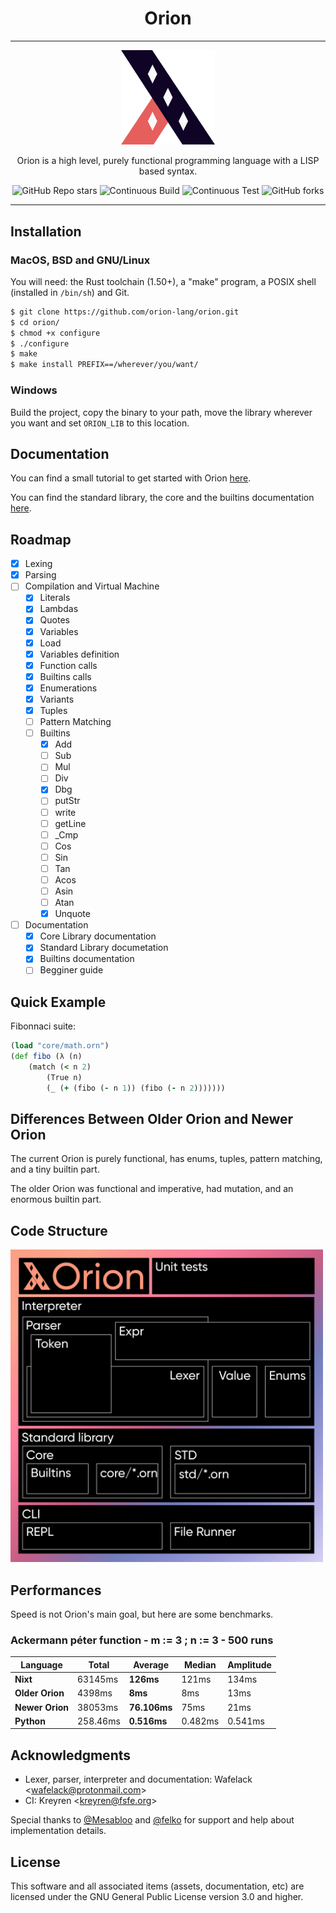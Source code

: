 <div align="center">

Orion
=====

---

  <img width="150px" src="assets/orion-logo.png">

  Orion is a high level, purely functional programming language with a LISP based syntax.

  ![GitHub Repo stars](https://img.shields.io/github/stars/orion-lang/orion?color=%2320272c&style=for-the-badge)
  ![Continuous Build](https://img.shields.io/github/workflow/status/orion-lang/orion/Continuous%20Build?style=for-the-badge)
  ![Continuous Test](https://img.shields.io/github/workflow/status/orion-lang/orion/Continuous%20Test?label=TEST&style=for-the-badge)
  ![GitHub forks](https://img.shields.io/github/forks/orion-lang/orion?color=%232c2120&style=for-the-badge)

</div>

---

Installation
------------

### MacOS, BSD and GNU/Linux

You will need: the Rust toolchain (1.50+), a "make" program, a POSIX shell (installed in `/bin/sh`) and Git.

```bash
$ git clone https://github.com/orion-lang/orion.git
$ cd orion/
$ chmod +x configure
$ ./configure
$ make
$ make install PREFIX==/wherever/you/want/
```

### Windows

Build the project, copy the binary to your path, move the library wherever you want and set `ORION_LIB` to this location.

Documentation
-------------

You can find a small tutorial to get started with Orion [here](docs/tutorial.md).

You can find the standard library, the core and the builtins documentation [here](docs/).

Roadmap
-------

- [x] Lexing
- [x] Parsing
- [ ] Compilation and Virtual Machine
	- [x] Literals
	- [x] Lambdas
	- [x] Quotes
	- [x] Variables
	- [x] Load
	- [x] Variables definition
	- [x] Function calls
	- [x] Builtins calls
	- [x] Enumerations
	- [x] Variants
	- [x] Tuples
	- [ ] Pattern Matching
	- [ ] Builtins
		- [x] Add
		- [ ] Sub
		- [ ] Mul
		- [ ] Div
		- [x] Dbg
		- [ ] putStr
		- [ ] write
		- [ ] getLine
		- [ ] _Cmp
		- [ ] Cos
		- [ ] Sin
		- [ ] Tan
		- [ ] Acos
		- [ ] Asin
		- [ ] Atan
		- [x] Unquote
- [ ] Documentation
	- [x] Core Library documentation
	- [x] Standard Library documetation
	- [x] Builtins documentation
	- [ ] Begginer guide

Quick Example
-------------

Fibonnaci suite:
```clojure
(load "core/math.orn")
(def fibo (λ (n) 
	(match (< n 2) 
		(True n) 
		(_ (+ (fibo (- n 1)) (fibo (- n 2)))))))
```

Differences Between Older Orion and Newer Orion
-------------------------------------

The current Orion is purely functional, has enums, tuples, pattern matching, and a tiny builtin part.

The older Orion was functional and imperative, had mutation, and an enormous builtin part.

Code Structure
--------------

<img width="500px" src="assets/code_structure.png">

Performances
------------

Speed is not Orion's main goal, but here are some benchmarks.

### Ackermann péter function - m := 3 ; n := 3 - 500 runs

| Language |  Total  | Average | Median | Amplitude |
|----------|---------|---------|--------|-----------|
|   **Nixt**   | 63145ms |  **126ms**  |  121ms |   134ms   |
|**Older Orion** |  4398ms |   **8ms**   |   8ms  |  13ms         |
|__**Newer Orion**__ | 38053ms |   **76.106ms**  | 75ms | 21ms  |   
|**Python**| 258.46ms | **0.516ms** | 0.482ms | 0.541ms   |


Acknowledgments
---------------

* Lexer, parser, interpreter and documentation: Wafelack \<wafelack@protonmail.com>
* CI: Kreyren \<kreyren@fsfe.org>

Special thanks to [@Mesabloo](https://github.com/mesabloo) and [@felko](https://github.com/felko) for support and help about implementation details.

License
-------

This software and all associated items (assets, documentation, etc) are licensed under the GNU General Public License version 3.0 and higher.
